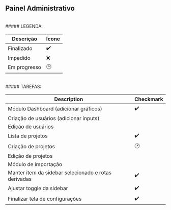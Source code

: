 ## Painel Administrativo


<br/>
##### LEGENDA:

| Descrição                             | Ícone                   |
| -----------------------------------   | ----------------------- |
| Finalizado                            | :heavy_check_mark:      |
| Impedido                              | :x:                     |
| Em progresso                          | :clock2:                |
<br/>
##### TAREFAS:

| Description                           | Checkmark               |
| -----------------------------------   | ----------------------- |
| Módulo Dashboard (adicionar gráficos) |:heavy_check_mark:       |
| Criação de usuários (adicionar inputs)|                         |
| Edição de usuários                    |                         |
| Lista de projetos                     |    :heavy_check_mark:   |
| Criação de projetos                   |        :clock2:         |
| Edição de projetos                    |                         |
| Módulo de importação                  |                         |
| Manter item da sidebar selecionado e rotas derivadas |:heavy_check_mark:|
| Ajustar toggle da sidebar             |:heavy_check_mark: |
| Finalizar tela de configurações       |:heavy_check_mark: |



 